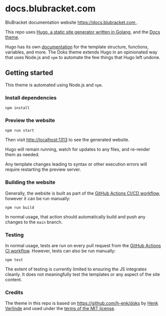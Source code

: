 # docs.blubracket.com

BluBracket documentation website [https://docs.blubracket.com
](docs.blubracket.com).

This repo uses [Hugo, a static site generator written in Golang](https://gohugo.io), and the [Docs theme](https://github.com/h-enk/doks). 

Hugo has its own [documentation](https://gohugo.io/documentation/) for the template structure, functions, variables, and more. The Doks theme extends Hugo in an opinionated way that uses Node.js and `npm` to automate the few things that Hugo left undone.

## Getting started

This theme is automated using Node.js and `npm`.

### Install dependencies

```
npm install
```

### Preview the website

```
npm run start
```

Then visit [http://localhost:1313](http://localhost:1313) to see the generated website.

Hugo will remain running, watch for updates to any files, and re-render them as needed.

Any template changes leading to syntax or other execution errors will require restarting the preview server.

### Building the website

Generally, the website is built as part of the [GitHub Actions CI/CD workflow](blob/main/.github/workflows/cicd-githubpages.yml), however it can be run manually:

```
npm run build
```

In normal usage, that action should automatically build and push any changes to the `main` branch.

### Testing

In normal usage, tests are run on every pull request from the [GitHub Actions CI workflow](blob/main/.github/workflows/node.js-ci.yml). However, tests can also be run manually:

```
npm test
```

The extent of testing is currently limited to ensuring the JS integrates cleanly. It does not meaningfully test the templates or any aspect of the site content.

### Credits

The theme in this repo is based on https://github.com/h-enk/doks by [Henk Verlinde](https://github.com/h-enk) and used under the [terms of the MIT license](https://github.com/h-enk/doks/blob/b91e6494de91b1f137013be07314ae360b8ff65c/LICENSE).